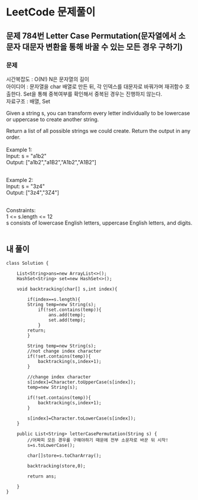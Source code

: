 # LeetCode 문제풀이

## 문제 784번 Letter Case Permutation(문자열에서 소문자 대문자 변환을 통해 바꿀 수 있는 모든 경우 구하기)

### 문제<br>
시간복잡도 : O(N!) N은 문자열의 길이<br>
아이디어 : 문자열을 char 배열로 만든 뒤, 각 인덱스를 대문자로 바꿔가며 재귀함수 호출한다. Set을 통해 중복여부를 확인해서 중복된 경우는 진행하지 않는다.<br>
자료구조 : 배열, Set<br>

Given a string s, you can transform every letter individually to be lowercase or uppercase to create another string.

Return a list of all possible strings we could create. Return the output in any order.
<br><br>
Example 1:<br>
Input: s = "a1b2"<br>
Output: ["a1b2","a1B2","A1b2","A1B2"]<br><br>

Example 2:<br>
Input: s = "3z4"<br>
Output: ["3z4","3Z4"]<br><br> 

Constraints:<br>
1 <= s.length <= 12<br>
s consists of lowercase English letters, uppercase English letters, and digits.
<br><br>
## 내 풀이
```
class Solution {

    List<String>ans=new ArrayList<>();
    HashSet<String> set=new HashSet<>();

    void backtracking(char[] s,int index){

        if(index==s.length){
        String temp=new String(s);  
            if(!set.contains(temp)){
                ans.add(temp);
                set.add(temp);
            }
        return;
        }

        String temp=new String(s);
        //not change index character
        if(!set.contains(temp)){
            backtracking(s,index+1);
        }
        
        //change index character
        s[index]=Character.toUpperCase(s[index]);
        temp=new String(s);

        if(!set.contains(temp)){
            backtracking(s,index+1);
        }
        
        s[index]=Character.toLowerCase(s[index]);
    }

    public List<String> letterCasePermutation(String s) {
        //어짜피 모든 경우를 구해야하기 때문에 전부 소문자로 바꾼 뒤 시작!
        s=s.toLowerCase();

        char[]store=s.toCharArray();

        backtracking(store,0);

        return ans;

    }
}
```